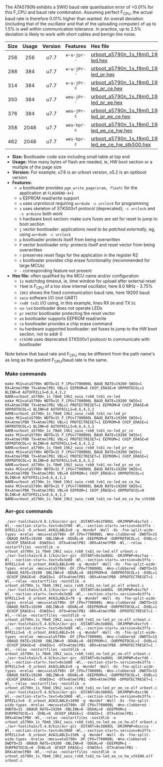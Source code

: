 The ATA5790N exhibits a SWIO baud rate quantisation error of +0.01% for this F_CPU and baud rate combination. Assuming perfect F<sub>CPU</sub>, the actual baud rate is therefore 0.01% higher than wanted. An overall deviation (including that of the oscillator and that of the uploading computer) of up to 1.5% is well within communication tolerance. In practice, up to 2.5% deviation is likely to work with short cables and benign line noise.

|Size|Usage|Version|Features|Hex file|
|:-:|:-:|:-:|:-:|:--|
|256|256|u7.7|`w-u-jpr--`|[urboot_a5790n_1s_f8m0_19k2_swio_rxb0_txb1_no-led.hex](https://raw.githubusercontent.com/stefanrueger/urboot.hex/main/mcus/ata5790n/watchdog_1_s/internal_oscillator_f-3.75%25/%2B8m000000_hz/%2B%2B19k2_baud/swio_rxb0_txb1/no-led/urboot_a5790n_1s_f8m0_19k2_swio_rxb0_txb1_no-led.hex)|
|288|384|u7.7|`w-u-jPr--`|[urboot_a5790n_1s_f8m0_19k2_swio_rxb0_txb1_no-led_pr.hex](https://raw.githubusercontent.com/stefanrueger/urboot.hex/main/mcus/ata5790n/watchdog_1_s/internal_oscillator_f-3.75%25/%2B8m000000_hz/%2B%2B19k2_baud/swio_rxb0_txb1/no-led/urboot_a5790n_1s_f8m0_19k2_swio_rxb0_txb1_no-led_pr.hex)|
|314|384|u7.7|`w-u-jPr-c`|[urboot_a5790n_1s_f8m0_19k2_swio_rxb0_txb1_no-led_pr_ce.hex](https://raw.githubusercontent.com/stefanrueger/urboot.hex/main/mcus/ata5790n/watchdog_1_s/internal_oscillator_f-3.75%25/%2B8m000000_hz/%2B%2B19k2_baud/swio_rxb0_txb1/no-led/urboot_a5790n_1s_f8m0_19k2_swio_rxb0_txb1_no-led_pr_ce.hex)|
|350|384|u7.7|`weu-jPr--`|[urboot_a5790n_1s_f8m0_19k2_swio_rxb0_txb1_no-led_pr_ee.hex](https://raw.githubusercontent.com/stefanrueger/urboot.hex/main/mcus/ata5790n/watchdog_1_s/internal_oscillator_f-3.75%25/%2B8m000000_hz/%2B%2B19k2_baud/swio_rxb0_txb1/no-led/urboot_a5790n_1s_f8m0_19k2_swio_rxb0_txb1_no-led_pr_ee.hex)|
|376|384|u7.7|`weu-jPr-c`|[urboot_a5790n_1s_f8m0_19k2_swio_rxb0_txb1_no-led_pr_ee_ce.hex](https://raw.githubusercontent.com/stefanrueger/urboot.hex/main/mcus/ata5790n/watchdog_1_s/internal_oscillator_f-3.75%25/%2B8m000000_hz/%2B%2B19k2_baud/swio_rxb0_txb1/no-led/urboot_a5790n_1s_f8m0_19k2_swio_rxb0_txb1_no-led_pr_ee_ce.hex)|
|358|2048|u7.7|`weu-hpr-c`|[urboot_a5790n_1s_f8m0_19k2_swio_rxb0_txb1_no-led_ee_ce_hw.hex](https://raw.githubusercontent.com/stefanrueger/urboot.hex/main/mcus/ata5790n/watchdog_1_s/internal_oscillator_f-3.75%25/%2B8m000000_hz/%2B%2B19k2_baud/swio_rxb0_txb1/no-led/urboot_a5790n_1s_f8m0_19k2_swio_rxb0_txb1_no-led_ee_ce_hw.hex)|
|462|2048|u7.7|`wes-hpr-c`|[urboot_a5790n_1s_f8m0_19k2_swio_rxb0_txb1_no-led_ee_ce_hw_stk500.hex](https://raw.githubusercontent.com/stefanrueger/urboot.hex/main/mcus/ata5790n/watchdog_1_s/internal_oscillator_f-3.75%25/%2B8m000000_hz/%2B%2B19k2_baud/swio_rxb0_txb1/no-led/urboot_a5790n_1s_f8m0_19k2_swio_rxb0_txb1_no-led_ee_ce_hw_stk500.hex)|

- **Size:** Bootloader code size including small table at top end
- **Usage:** How many bytes of flash are needed, ie, HW boot section or a multiple of the page size
- **Version:** For example, u7.6 is an urboot version, o5.2 is an optiboot version
- **Features:**
  + `w` bootloader provides `pgm_write_page(sram, flash)` for the application at `FLASHEND-4+1`
  + `e` EEPROM read/write support
  + `u` uses urprotocol requiring `avrdude -c urclock` for programming
  + `s` uses skeleton of STK500v1 protocol (deprecated); `-c urclock` and `-c arduino` both work
  + `h` hardware boot section: make sure fuses are set for reset to jump to boot section
  + `j` vector bootloader: applications *need to be patched externally*, eg, using `avrdude -c urclock`
  + `p` bootloader protects itself from being overwritten
  + `P` vector bootloader only: protects itself and reset vector from being overwritten
  + `r` preserves reset flags for the application in the register R2
  + `c` bootloader provides chip erase functionality (recommended for large MCUs)
  + `-` corresponding feature not present
- **Hex file:** often qualified by the MCU name and/or configuration
  + `1s` watchdog timeout, ie, time window for upload after external reset
  + `f8m0` is F<sub>CPU</sub> of a too slow internal oscillator, here 8.0 MHz - 3.75%
  + `19k2` shows the fixed communication baud rate, here 19200 baud
  + `swio` software I/O (not UART)
  + `rxd0 txd1` I/O using, in this example, lines RX `D0` and TX `D1`
  + `no-led` bootloader does not operate LEDs
  + `pr` vector bootloader protecting the reset vector
  + `ee` bootloader supports EEPROM read/write
  + `ce` bootloader provides a chip erase command
  + `hw` hardware supported bootloader: set fuses to jump to the HW boot section, not to addr 0
  + `stk500` uses deprecated STK500v1 protocol to communicate with bootloader


Note below that baud rate and F<sub>CPU</sub> may be different from the path name's as long as the quotient F<sub>CPU</sub>/baud rate is the same.

### Make commands
```
make MCU=ata5790n WDTO=1S F_CPU=7700000L BAUD_RATE=19200 SWIO=1 RX=AtmelPB0 TX=AtmelPB1 VBL=1 EEPROM=0 CHIP_ERASE=0 URPROTOCOL=1 BLINK=0 AUTOFRILLS=0,6,4,3,2 NAME=urboot_a5790n_1s_f8m0_19k2_swio_rxb0_txb1_no-led
make MCU=ata5790n WDTO=1S F_CPU=7700000L BAUD_RATE=19200 SWIO=1 RX=AtmelPB0 TX=AtmelPB1 VBL=1 PROTECTRESET=1 EEPROM=0 CHIP_ERASE=0 URPROTOCOL=1 BLINK=0 AUTOFRILLS=0,6,4,3,2 NAME=urboot_a5790n_1s_f8m0_19k2_swio_rxb0_txb1_no-led_pr
make MCU=ata5790n WDTO=1S F_CPU=7700000L BAUD_RATE=19200 SWIO=1 RX=AtmelPB0 TX=AtmelPB1 VBL=1 PROTECTRESET=1 EEPROM=0 CHIP_ERASE=1 URPROTOCOL=1 BLINK=0 AUTOFRILLS=0,6,4,3,2 NAME=urboot_a5790n_1s_f8m0_19k2_swio_rxb0_txb1_no-led_pr_ce
make MCU=ata5790n WDTO=1S F_CPU=7700000L BAUD_RATE=19200 SWIO=1 RX=AtmelPB0 TX=AtmelPB1 VBL=1 PROTECTRESET=1 EEPROM=1 CHIP_ERASE=0 URPROTOCOL=1 BLINK=0 AUTOFRILLS=0,6,4,3,2 NAME=urboot_a5790n_1s_f8m0_19k2_swio_rxb0_txb1_no-led_pr_ee
make MCU=ata5790n WDTO=1S F_CPU=7700000L BAUD_RATE=19200 SWIO=1 RX=AtmelPB0 TX=AtmelPB1 VBL=1 PROTECTRESET=1 EEPROM=1 CHIP_ERASE=1 URPROTOCOL=1 BLINK=0 AUTOFRILLS=0,6,4,3,2 NAME=urboot_a5790n_1s_f8m0_19k2_swio_rxb0_txb1_no-led_pr_ee_ce
make MCU=ata5790n WDTO=1S F_CPU=7700000L BAUD_RATE=19200 SWIO=1 RX=AtmelPB0 TX=AtmelPB1 VBL=0 EEPROM=1 CHIP_ERASE=1 URPROTOCOL=1 BLINK=0 AUTOFRILLS=0,6,4,3,2 NAME=urboot_a5790n_1s_f8m0_19k2_swio_rxb0_txb1_no-led_ee_ce_hw
make MCU=ata5790n WDTO=1S F_CPU=7700000L BAUD_RATE=19200 SWIO=1 RX=AtmelPB0 TX=AtmelPB1 VBL=0 EEPROM=1 CHIP_ERASE=1 URPROTOCOL=0 BLINK=0 AUTOFRILLS=0,6,4,3,2 NAME=urboot_a5790n_1s_f8m0_19k2_swio_rxb0_txb1_no-led_ee_ce_hw_stk500
```

### Avr-gcc commands
```
./avr-toolchain/4.8.1/bin/avr-gcc -DSTART=0x3f00UL -DRJMPWP=0xcfe3 -Wl,--section-start=.text=0x3f00 -Wl,--section-start=.version=0x3ffa -DFRILLS=3 -D_urboot_AVAILABLE=0 -g -Wundef -Wall -Os -fno-split-wide-types -mrelax -mmcu=ata5790n -DF_CPU=7700000L -Wno-clobbered -DWDTO=1S -DBAUD_RATE=19200 -DBLINK=0 -DDUAL=0 -DEEPROM=0 -DURPROTOCOL=1 -DVBL=1 -DCHIP_ERASE=0 -DSWIO=1 -DTX=AtmelPB1 -DRX=AtmelPB0 -Wl,--relax -nostartfiles -nostdlib -o urboot_a5790n_1s_f8m0_19k2_swio_rxb0_txb1_no-led.elf urboot.c
./avr-toolchain/4.8.1/bin/avr-gcc -DSTART=0x3e80UL -DRJMPWP=0xcfaa -Wl,--section-start=.text=0x3e80 -Wl,--section-start=.version=0x3ffa -DFRILLS=6 -D_urboot_AVAILABLE=96 -g -Wundef -Wall -Os -fno-split-wide-types -mrelax -mmcu=ata5790n -DF_CPU=7700000L -Wno-clobbered -DWDTO=1S -DBAUD_RATE=19200 -DBLINK=0 -DDUAL=0 -DEEPROM=0 -DURPROTOCOL=1 -DVBL=1 -DCHIP_ERASE=0 -DSWIO=1 -DTX=AtmelPB1 -DRX=AtmelPB0 -DPROTECTRESET=1 -Wl,--relax -nostartfiles -nostdlib -o urboot_a5790n_1s_f8m0_19k2_swio_rxb0_txb1_no-led_pr.elf urboot.c
./avr-toolchain/4.8.1/bin/avr-gcc -DSTART=0x3e80UL -DRJMPWP=0xcfb7 -Wl,--section-start=.text=0x3e80 -Wl,--section-start=.version=0x3ffa -DFRILLS=6 -D_urboot_AVAILABLE=70 -g -Wundef -Wall -Os -fno-split-wide-types -mrelax -mmcu=ata5790n -DF_CPU=7700000L -Wno-clobbered -DWDTO=1S -DBAUD_RATE=19200 -DBLINK=0 -DDUAL=0 -DEEPROM=0 -DURPROTOCOL=1 -DVBL=1 -DCHIP_ERASE=1 -DSWIO=1 -DTX=AtmelPB1 -DRX=AtmelPB0 -DPROTECTRESET=1 -Wl,--relax -nostartfiles -nostdlib -o urboot_a5790n_1s_f8m0_19k2_swio_rxb0_txb1_no-led_pr_ce.elf urboot.c
./avr-toolchain/5.4.0/bin/avr-gcc -DSTART=0x3e80UL -DRJMPWP=0xcfc9 -Wl,--section-start=.text=0x3e80 -Wl,--section-start=.version=0x3ffa -DFRILLS=6 -D_urboot_AVAILABLE=34 -g -Wundef -Wall -Os -fno-split-wide-types -mrelax -mmcu=ata5790n -DF_CPU=7700000L -Wno-clobbered -DWDTO=1S -DBAUD_RATE=19200 -DBLINK=0 -DDUAL=0 -DEEPROM=1 -DURPROTOCOL=1 -DVBL=1 -DCHIP_ERASE=0 -DSWIO=1 -DTX=AtmelPB1 -DRX=AtmelPB0 -DPROTECTRESET=1 -Wl,--relax -nostartfiles -nostdlib -o urboot_a5790n_1s_f8m0_19k2_swio_rxb0_txb1_no-led_pr_ee.elf urboot.c
./avr-toolchain/5.4.0/bin/avr-gcc -DSTART=0x3e80UL -DRJMPWP=0xcfd6 -Wl,--section-start=.text=0x3e80 -Wl,--section-start=.version=0x3ffa -DFRILLS=6 -D_urboot_AVAILABLE=8 -g -Wundef -Wall -Os -fno-split-wide-types -mrelax -mmcu=ata5790n -DF_CPU=7700000L -Wno-clobbered -DWDTO=1S -DBAUD_RATE=19200 -DBLINK=0 -DDUAL=0 -DEEPROM=1 -DURPROTOCOL=1 -DVBL=1 -DCHIP_ERASE=1 -DSWIO=1 -DTX=AtmelPB1 -DRX=AtmelPB0 -DPROTECTRESET=1 -Wl,--relax -nostartfiles -nostdlib -o urboot_a5790n_1s_f8m0_19k2_swio_rxb0_txb1_no-led_pr_ee_ce.elf urboot.c
./avr-toolchain/5.4.0/bin/avr-gcc -DSTART=0x3800UL -DRJMPWP=0xcc96 -Wl,--section-start=.text=0x3800 -Wl,--section-start=.version=0x3ffa -DFRILLS=6 -D_urboot_AVAILABLE=1690 -g -Wundef -Wall -Os -fno-split-wide-types -mrelax -mmcu=ata5790n -DF_CPU=7700000L -Wno-clobbered -DWDTO=1S -DBAUD_RATE=19200 -DBLINK=0 -DDUAL=0 -DEEPROM=1 -DURPROTOCOL=1 -DVBL=0 -DCHIP_ERASE=1 -DSWIO=1 -DTX=AtmelPB1 -DRX=AtmelPB0 -Wl,--relax -nostartfiles -nostdlib -o urboot_a5790n_1s_f8m0_19k2_swio_rxb0_txb1_no-led_ee_ce_hw.elf urboot.c
./avr-toolchain/5.4.0/bin/avr-gcc -DSTART=0x3800UL -DRJMPWP=0xccca -Wl,--section-start=.text=0x3800 -Wl,--section-start=.version=0x3ffa -DFRILLS=6 -D_urboot_AVAILABLE=1586 -g -Wundef -Wall -Os -fno-split-wide-types -mrelax -mmcu=ata5790n -DF_CPU=7700000L -Wno-clobbered -DWDTO=1S -DBAUD_RATE=19200 -DBLINK=0 -DDUAL=0 -DEEPROM=1 -DURPROTOCOL=0 -DVBL=0 -DCHIP_ERASE=1 -DSWIO=1 -DTX=AtmelPB1 -DRX=AtmelPB0 -Wl,--relax -nostartfiles -nostdlib -o urboot_a5790n_1s_f8m0_19k2_swio_rxb0_txb1_no-led_ee_ce_hw_stk500.elf urboot.c
```

